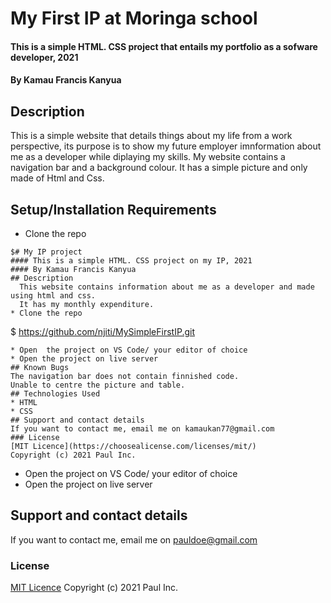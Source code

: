 # My First IP at Moringa school
#### This is a simple HTML. CSS project that entails my portfolio as a sofware developer, 2021
#### By Kamau Francis Kanyua
## Description
This is a simple website that details things about my life from a work perspective, its purpose is to show my future employer imnformation about me as a developer while diplaying my skills. 
My website contains a navigation bar and a background colour. It has a simple picture and only made of Html and Css.
## Setup/Installation Requirements
* Clone the repo
```
$# My IP project
#### This is a simple HTML. CSS project on my IP, 2021
#### By Kamau Francis Kanyua
## Description
  This website contains information about me as a developer and made using html and css.
  It has my monthly expenditure.
* Clone the repo
```
$ https://github.com/njiti/MySimpleFirstIP.git
```
* Open  the project on VS Code/ your editor of choice
* Open the project on live server
## Known Bugs
The navigation bar does not contain finnished code.
Unable to centre the picture and table.
## Technologies Used
* HTML
* CSS
## Support and contact details
If you want to contact me, email me on kamaukan77@gmail.com
### License
[MIT Licence](https://choosealicense.com/licenses/mit/)
Copyright (c) 2021 Paul Inc.
```
* Open  the project on VS Code/ your editor of choice
* Open the project on live server
## Support and contact details
If you want to contact me, email me on pauldoe@gmail.com
### License
[MIT Licence](https://choosealicense.com/licenses/mit/)
Copyright (c) 2021 Paul Inc.
